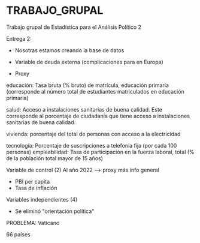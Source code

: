 # TRABAJO_GRUPAL
Trabajo grupal de Estadística para el Análisis Político 2


Entrega 2: 
* Nosotras estamos creando la base de datos
* Variable de deuda externa (complicaciones para en Europa)
  
* Proxy

educación: Tasa bruta (% bruto) de matrícula, educación primaria (corresponde al número total de estudiantes matriculados en educación primaria)

salud: Acceso a instalaciones sanitarias de buena calidad. Este corresponde al porcentaje de ciudadanía que tiene acceso a instalaciones sanitarias de buena calidad.

vivienda: porcentaje del total de personas con acceso a la electricidad 

tecnología: Porcentaje de suscripciones a telefonía fija (por cada 100 personas)
empleabilidad: Tasa de participación en la fuerza laboral, total (% de la población total mayor de 15 años)

Variable de control (2)
Al año 2022 --> proxy más info general 
* PBI per capita
* Tasa de inflación

Variables independientes (4)
* Se eliminó "orientación política"

PROBLEMA: Vaticano

66 países 

